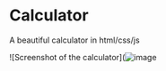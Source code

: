 # Calculator
A beautiful calculator in html/css/js

![Screenshot of the calculator](![image](https://github.com/jsho982045/Calculator/assets/74559111/fd55c25f-93c1-4542-8fba-58e4fc61817e)


